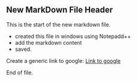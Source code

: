 ## New MarkDown File Header

This is the start of the new markdown file.

* created this file in windows using Notepadd++
* add the markdown content
* saved.

Create a generic link to google:
[Link to google](http://www.google.com)

End of file.
